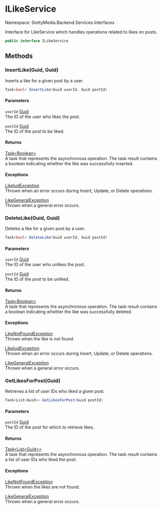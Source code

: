 # ILikeService

Namespace: SlottyMedia.Backend.Services.Interfaces

Interface for LikeService which handles operations related to likes on posts.

```csharp
public interface ILikeService
```

## Methods

### **InsertLike(Guid, Guid)**

Inserts a like for a given post by a user.

```csharp
Task<bool> InsertLike(Guid userId, Guid postId)
```

#### Parameters

`userId` [Guid](https://docs.microsoft.com/en-us/dotnet/api/system.guid)<br>
The ID of the user who likes the post.

`postId` [Guid](https://docs.microsoft.com/en-us/dotnet/api/system.guid)<br>
The ID of the post to be liked.

#### Returns

[Task&lt;Boolean&gt;](https://docs.microsoft.com/en-us/dotnet/api/system.threading.tasks.task-1)<br>
A task that represents the asynchronous operation. The task result contains a boolean indicating whether the
 like was successfully inserted.

#### Exceptions

[LikeIudException](./slottymedia.backend.exceptions.services.likeexceptions.likeiudexception.md)<br>
Thrown when an error occurs during Insert, Update, or Delete operations.

[LikeGeneralException](./slottymedia.backend.exceptions.services.likeexceptions.likegeneralexception.md)<br>
Thrown when a general error occurs.

### **DeleteLike(Guid, Guid)**

Deletes a like for a given post by a user.

```csharp
Task<bool> DeleteLike(Guid userId, Guid postId)
```

#### Parameters

`userId` [Guid](https://docs.microsoft.com/en-us/dotnet/api/system.guid)<br>
The ID of the user who unlikes the post.

`postId` [Guid](https://docs.microsoft.com/en-us/dotnet/api/system.guid)<br>
The ID of the post to be unliked.

#### Returns

[Task&lt;Boolean&gt;](https://docs.microsoft.com/en-us/dotnet/api/system.threading.tasks.task-1)<br>
A task that represents the asynchronous operation. The task result contains a boolean indicating whether the
 like was successfully deleted.

#### Exceptions

[LikeNotFoundException](./slottymedia.backend.exceptions.services.likeexceptions.likenotfoundexception.md)<br>
Thrown when the like is not found.

[LikeIudException](./slottymedia.backend.exceptions.services.likeexceptions.likeiudexception.md)<br>
Thrown when an error occurs during Insert, Update, or Delete operations.

[LikeGeneralException](./slottymedia.backend.exceptions.services.likeexceptions.likegeneralexception.md)<br>
Thrown when a general error occurs.

### **GetLikesForPost(Guid)**

Retrieves a list of user IDs who liked a given post.

```csharp
Task<List<Guid>> GetLikesForPost(Guid postId)
```

#### Parameters

`postId` [Guid](https://docs.microsoft.com/en-us/dotnet/api/system.guid)<br>
The ID of the post for which to retrieve likes.

#### Returns

[Task&lt;List&lt;Guid&gt;&gt;](https://docs.microsoft.com/en-us/dotnet/api/system.threading.tasks.task-1)<br>
A task that represents the asynchronous operation. The task result contains a list of user IDs who liked the
 post.

#### Exceptions

[LikeNotFoundException](./slottymedia.backend.exceptions.services.likeexceptions.likenotfoundexception.md)<br>
Thrown when the likes are not found.

[LikeGeneralException](./slottymedia.backend.exceptions.services.likeexceptions.likegeneralexception.md)<br>
Thrown when a general error occurs.
